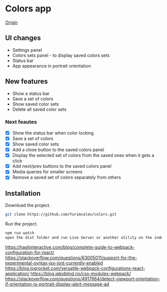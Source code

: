 # Colors app

[Origin](https://www.youtube.com/watch?v=OaNICHKM5KM)

## UI changes

- Settings panel
- Colors sets panel - to display saved colors sets
- Status bar
- App appearance in portrait orientation

## New features

- Show a status bar
- Save a set of colors
- Show saved color sets
- Delete all saved color sets

### Next feautes

- [x] Show the status bar when color locking
- [x] Save a set of colors
- [x] Show saved color sets
- [x] Add a close button to the saved colors panel
- [x] Display the selected set of colors from the saved ones when it gets a click
- [x] Add next/prev buttons to the saved colors panel
- [x] Media queries for smaller screens
- [x] Remove a saved set of colors separately from others

## Installation

Download the project.

```sh
git clone https://github.com/Yurimcalex/colors.git
```

Run the project.

```sh
npm run watch
open the dist folder and run Live Server or another utility on the index.html file
```


https://hashinteractive.com/blog/complete-guide-to-webpack-configuration-for-react/
https://stackoverflow.com/questions/63005011/support-for-the-experimental-syntax-jsx-isnt-currently-enabled
https://blog.logrocket.com/versatile-webpack-configurations-react-application/
https://blog.jakoblind.no/css-modules-webpack/
https://stackoverflow.com/questions/4917664/detect-viewport-orientation-if-orientation-is-portrait-display-alert-message-ad